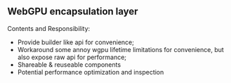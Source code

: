 ## WebGPU encapsulation layer

Contents and Responsibility:

* Provide builder like api for convenience;
* Workaround some annoy wgpu lifetime limitations for convenience, but also expose raw api for performance;
* Shareable & reuseable components
* Potential performance optimization and inspection